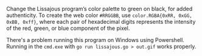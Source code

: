 Change the Lissajous program’s color palette to green on black, for added authenticity. To create the web color `#RRGGBB`, use `color.RGBA{0xRR, 0xGG, 0xBB, 0xff}`, where each pair of hexadecimal digits represents the intensity of the red, green, or blue component of the pixel.

There's a problem running this program on Windows using Powershell. Running in the `cmd.exe` with `go run lissajous.go > out.gif` works properly.